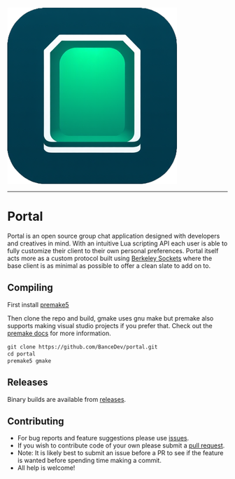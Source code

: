 ![Banner](https://github.com/BanceDev/portal/blob/main/logo.png)

---

# Portal

Portal is an open source group chat application designed with developers and creatives in mind. With an intuitive Lua scripting API each user is able to fully customize their client to their own personal preferences. Portal itself acts more as a custom protocol built using [Berkeley Sockets](https://en.wikipedia.org/wiki/Berkeley_sockets) where the base client is as minimal as possible to offer a clean slate to add on to.

## Compiling

First install [premake5](https://premake.github.io/download)

Then clone the repo and build, gmake uses gnu make but premake also supports making visual studio projects if you prefer that. Check out the [premake docs](https://premake.github.io/docs/) for more information.

```
git clone https://github.com/BanceDev/portal.git
cd portal
premake5 gmake
```

## Releases

Binary builds are available from [releases](https://github.com/BanceDev/portal/releases).

## Contributing

- For bug reports and feature suggestions please use [issues](https://github.com/BanceDev/portal/issues).
- If you wish to contribute code of your own please submit a [pull request](https://github.com/BanceDev/portal/pulls).
- Note: It is likely best to submit an issue before a PR to see if the feature is wanted before spending time making a commit.
- All help is welcome!
